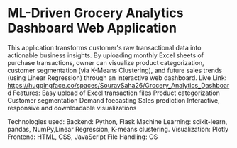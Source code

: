 # ML-Driven Grocery Analytics Dashboard Web Application

This application transforms customer's raw transactional data into actionable business insights. By uploading monthly Excel sheets of purchase transactions, owner can visualize product categorization, customer segmentation (via K-Means Clustering), and future sales trends (using Linear Regression) through an interactive web dashboard.
Live Link: https://huggingface.co/spaces/SouravSaha26/Grocery_Analytics_Dashboard
Features:
Easy upload of Excel transaction files
Product categorization
Customer segmentation
Demand foecasting
Sales prediction
Interactive, responsive and downloadable visualizations

Technologies used:
Backend: Python, Flask
Machine Learning: scikit-learn, pandas, NumPy,Linear Regression, K-means clustering.
Visualization: Plotly
Frontend: HTML, CSS, JavaScript
File Handling: OS


